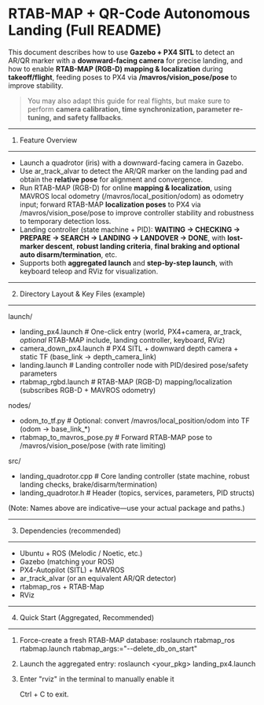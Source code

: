 RTAB-MAP + QR-Code Autonomous Landing (Full README)
=================================================

This document describes how to use **Gazebo + PX4 SITL** to detect an AR/QR marker with a **downward-facing camera** for precise landing,
and how to enable **RTAB-MAP (RGB-D) mapping & localization** during **takeoff/flight**, feeding poses to PX4
via **/mavros/vision_pose/pose** to improve stability.

> You may also adapt this guide for real flights, but make sure to perform **camera calibration, time synchronization, parameter re-tuning, and safety fallbacks**.

-------------------------------------------------
1. Feature Overview
-------------------------------------------------
- Launch a quadrotor (iris) with a downward-facing camera in Gazebo.
- Use ar_track_alvar to detect the AR/QR marker on the landing pad and obtain the **relative pose** for alignment and convergence.
- Run RTAB-MAP (RGB-D) for online **mapping & localization**, using MAVROS local odometry (/mavros/local_position/odom) as odometry input;
  forward RTAB-MAP **localization poses** to PX4 via /mavros/vision_pose/pose to improve controller stability and robustness to temporary detection loss.
- Landing controller (state machine + PID): **WAITING → CHECKING → PREPARE → SEARCH → LANDING → LANDOVER → DONE**,
  with **lost-marker descent**, **robust landing criteria**, **final braking and optional auto disarm/termination**, etc.
- Supports both **aggregated launch** and **step-by-step launch**, with keyboard teleop and RViz for visualization.

-------------------------------------------------
2. Directory Layout & Key Files (example)
-------------------------------------------------
launch/
  - landing_px4.launch          # One-click entry (world, PX4+camera, ar_track, *optional* RTAB-MAP include, landing controller, keyboard, RViz)
  - camera_down_px4.launch      # PX4 SITL + downward depth camera + static TF (base_link → depth_camera_link)
  - landing.launch              # Landing controller node with PID/desired pose/safety parameters
  - rtabmap_rgbd.launch         # RTAB-MAP (RGB-D) mapping/localization (subscribes RGB-D + MAVROS odometry)

nodes/
  - odom_to_tf.py               # Optional: convert /mavros/local_position/odom into TF (odom → base_link_*)
  - rtabmap_to_mavros_pose.py   # Forward RTAB-MAP pose to /mavros/vision_pose/pose (with rate limiting)

src/
  - landing_quadrotor.cpp       # Core landing controller (state machine, robust landing checks, brake/disarm/termination)
  - landing_quadrotor.h         # Header (topics, services, parameters, PID structs)

(Note: Names above are indicative—use your actual package and paths.)

-------------------------------------------------
3. Dependencies (recommended)
-------------------------------------------------
- Ubuntu + ROS (Melodic / Noetic, etc.)
- Gazebo (matching your ROS)
- PX4-Autopilot (SITL) + MAVROS
- ar_track_alvar (or an equivalent AR/QR detector)
- rtabmap_ros + RTAB-Map
- RViz

-------------------------------------------------
4. Quick Start (Aggregated, Recommended)
-------------------------------------------------
1) Force-create a fresh RTAB-MAP database:
   roslaunch rtabmap_ros rtabmap.launch rtabmap_args:="--delete_db_on_start"

2) Launch the aggregated entry: 
   roslaunch <your_pkg> landing_px4.launch

3) Enter "rviz" in the terminal to manually enable it

   Ctrl + C to exit.

